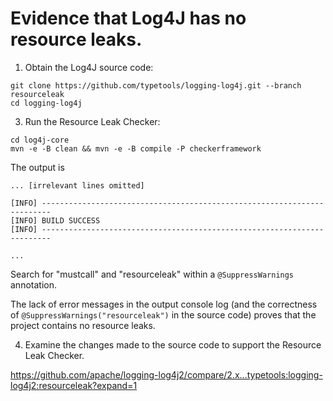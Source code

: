 # Evidence that Log4J has no resource leaks.

1. Obtain the Log4J source code:

```
git clone https://github.com/typetools/logging-log4j.git --branch resourceleak
cd logging-log4j
```

3. Run the Resource Leak Checker:

```
cd log4j-core
mvn -e -B clean && mvn -e -B compile -P checkerframework
```


The output is

```
... [irrelevant lines omitted]

[INFO] ------------------------------------------------------------------------
[INFO] BUILD SUCCESS
[INFO] ------------------------------------------------------------------------

...
```

Search for "mustcall" and "resourceleak" within a `@SuppressWarnings` annotation.

The lack of error messages in the output console log (and the correctness of `@SuppressWarnings("resourceleak")` in the source code) proves that the project contains no resource leaks.

4. Examine the changes made to the source code to support the Resource Leak Checker.

https://github.com/apache/logging-log4j2/compare/2.x...typetools:logging-log4j2:resourceleak?expand=1
